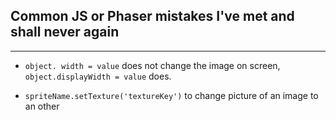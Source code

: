 

## Common JS or Phaser mistakes I've met and shall never again

---

* `object. width = value` does not change the image on screen, `object.displayWidth = value` does. 

* `spriteName.setTexture('textureKey')` to change picture of an image to an other